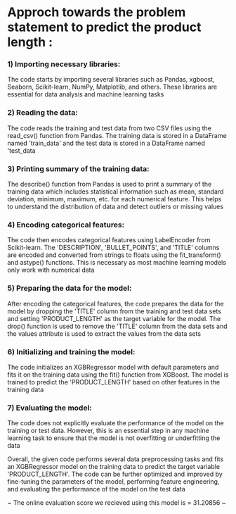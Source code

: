 # Approch towards the problem statement to predict the product length :

### 1) Importing necessary libraries:
The code starts by importing several libraries such as Pandas, xgboost, Seaborn, Scikit-learn, NumPy, Matplotlib, and others. These libraries are essential for data analysis and machine             learning tasks

### 2) Reading the data:
The code reads the training and test data from two CSV files using the read_csv() function from Pandas. The training data is stored in a DataFrame named 'train_data' and the test data is stored in a DataFrame named 'test_data

### 3) Printing summary of the training data:
The describe() function from Pandas is used to print a summary of the training data which includes statistical information such as mean, standard deviation, minimum, maximum, etc. for each numerical feature. This helps to understand the distribution of data and detect outliers or missing values

### 4) Encoding categorical features:
The code then encodes categorical features using LabelEncoder from Scikit-learn. The 'DESCRIPTION', 'BULLET_POINTS', and 'TITLE' columns are encoded and converted from strings to floats using the fit_transform() and astype() functions. This is necessary as most machine learning models only work with numerical data

### 5) Preparing the data for the model:
After encoding the categorical features, the code prepares the data for the model by dropping the 'TITLE' column from the training and test data sets and setting 'PRODUCT_LENGTH' as the target variable for the model. The drop() function is used to remove the 'TITLE' column from the data sets and the values attribute is used to extract the values from the data sets

### 6) Initializing and training the model:
The code initializes an XGBRegressor model with default parameters and fits it on the training data using the fit() function from XGBoost. The model is trained to predict the 'PRODUCT_LENGTH' based on other features in the training data

### 7) Evaluating the model:
The code does not explicitly evaluate the performance of the model on the training or test data. However, this is an essential step in any machine learning task to ensure that the model is not overfitting or underfitting the data

Overall, the given code performs several data preprocessing tasks and fits an XGBRegressor model on the training data to predict the target variable 'PRODUCT_LENGTH'. The code can be further optimized and improved by fine-tuning the parameters of the model, performing feature engineering, and evaluating the performance of the model on the test data

~ The online evaluation score we recieved using this model is = 31.20856 ~
